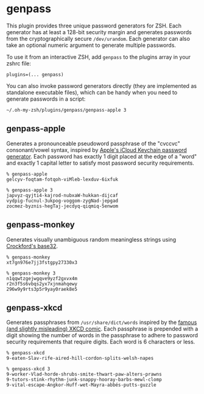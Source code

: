 # genpass

This plugin provides three unique password generators for ZSH. Each generator has at least a 128-bit security margin and
generates passwords from the cryptographically secure `/dev/urandom`. Each generator can also take an optional numeric
argument to generate multiple passwords.

To use it from an interactive ZSH, add `genpass` to the plugins array in your zshrc file:

    plugins=(... genpass)

You can also invoke password generators directly (they are implemented as standalone executable files), which can be
handy when you need to generate passwords in a script:

    ~/.oh-my-zsh/plugins/genpass/genpass-apple 3

## genpass-apple

Generates a pronounceable pseudoword passphrase of the "cvccvc" consonant/vowel syntax, inspired
by [Apple's iCloud Keychain password generator][1]. Each password has exactly 1 digit placed at the edge of a "word" and
exactly 1 capital letter to satisfy most password security requirements.

    % genpass-apple
    gelcyv-foqtam-fotqoh-viMleb-lexduv-6ixfuk

    % genpass-apple 3
    japvyz-qyjti4-kajrod-nubxaW-hukkan-dijcaf
    vydpig-fucnul-3ukpog-voggom-zygNad-jepgad
    zocmez-byznis-hegTaj-jecdyq-qiqmiq-5enwom

[1]: https://developer.apple.com/password-rules/

## genpass-monkey

Generates visually unambiguous random meaningless strings using [Crockford's base32][2].

    % genpass-monkey
    xt7gn976e7jj3fstgpy27330x3

    % genpass-monkey 3
    n1qqwtzgejwgqve9yzf2gxvx4m
    r2n3f5s6vbqs2yx7xjnmahqewy
    296w9y9rts3p5r9yay0raek8e5

[2]: https://www.crockford.com/base32.html

## genpass-xkcd

Generates passphrases from `/usr/share/dict/words` inspired by the [famous (and slightly misleading) XKCD comic][3].
Each passphrase is prepended with a digit showing the number of words in the passphrase to adhere to password security
requirements that require digits. Each word is 6 characters or less.

    % genpass-xkcd
    9-eaten-Slav-rife-aired-hill-cordon-splits-welsh-napes

    % genpass-xkcd 3
    9-worker-Vlad-horde-shrubs-smite-thwart-paw-alters-prawns
    9-tutors-stink-rhythm-junk-snappy-hooray-barbs-mewl-clomp
    9-vital-escape-Angkor-Huff-wet-Mayra-abbés-putts-guzzle

[3]: https://xkcd.com/936/
